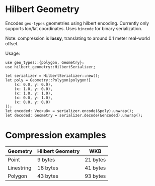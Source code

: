 # Hilbert Geometry

Encodes `geo-types` geometries using hilbert encoding. Currently only supports lon/lat coordinates. Uses `bincode` for binary serialization.

Note: compression is **lossy**, translating to around 0.1 meter real-world offset.

Usage:

```
use geo_types::{polygon, Geometry};
use hilbert_geometry::HilbertSerializer;

let serializer = HilbertSerializer::new();
let poly = Geometry::Polygon(polygon![
    (x: 0.0, y: 0.0),
    (x: 1.0, y: 0.0),
    (x: 1.0, y: 1.0),
    (x: 0.0, y: 1.0),
    (x: 0.0, y: 0.0)
]);
let encoded: Vec<u8> = serializer.encode(&poly).unwrap();
let decoded: Geometry = serializer.decode(&encoded).unwrap();
```

# Compression examples

| Geometry   | Hilbert Geometry | WKB      |
| ---------- | ---------------- | -------- |
| Point      | 9 bytes          | 21 bytes |
| Linestring | 18 bytes         | 41 bytes |
| Polygon    | 43 bytes         | 93 bytes |
